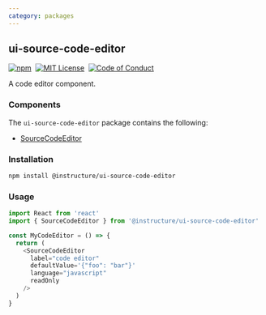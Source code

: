 ```yaml
---
category: packages
---
```


## ui-source-code-editor

[![npm][npm]][npm-url]&nbsp;
[![MIT License][license-badge]][license]&nbsp;
[![Code of Conduct][coc-badge]][coc]

A code editor component.

### Components

The `ui-source-code-editor` package contains the following:

- [SourceCodeEditor](#SourceCodeEditor)

### Installation

```sh
npm install @instructure/ui-source-code-editor
```

### Usage

```js
import React from 'react'
import { SourceCodeEditor } from '@instructure/ui-source-code-editor'

const MyCodeEditor = () => {
  return (
    <SourceCodeEditor
      label="code editor"
      defaultValue='{"foo": "bar"}'
      language="javascript"
      readOnly
    />
  )
}
```

[npm]: https://img.shields.io/npm/v/@instructure/ui-source-code-editor.svg
[npm-url]: https://npmjs.com/package/@instructure/ui-source-code-editor
[license-badge]: https://img.shields.io/npm/l/instructure-ui.svg?style=flat-square
[license]: https://github.com/instructure/instructure-ui/blob/master/LICENSE
[coc-badge]: https://img.shields.io/badge/code%20of-conduct-ff69b4.svg?style=flat-square
[coc]: https://github.com/instructure/instructure-ui/blob/master/CODE_OF_CONDUCT.md
